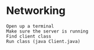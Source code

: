 # Networking

    Open up a terminal
    Make sure the server is running
    Find client class
    Run class (java Client.java)